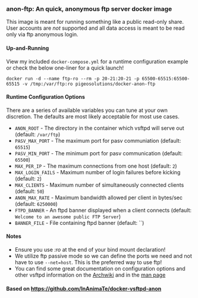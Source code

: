 ### anon-ftp: An quick, anonymous ftp server docker image

This image is meant for running something like a public read-only share. User accounts are *not* supported and all data access is meant to be read only via ftp anonymous login.

#### Up-and-Running

View my included `docker-compose.yml` for a runtime configuration example or check the below one-liner for a quick launch!

```
docker run -d --name ftp-ro --rm -p 20-21:20-21 -p 65500-65515:65500-65515 -v /tmp:/var/ftp:ro pigeosolutions/docker-anon-ftp
```

#### Runtime Configuration Options

There are a series of available variables you can tune at your own discretion. The defaults are most likely acceptable for most use cases.

* `ANON_ROOT` - The directory in the container which vsftpd will serve out (default: `/var/ftp`)
* `PASV_MAX_PORT` - The maximum port for pasv communiation (default: `65515`)
* `PASV_MIN_PORT` - The minimum port for pasv communication (default: `65500`)
* `MAX_PER_IP` - The maximum connections from one host (default: `2`)
* `MAX_LOGIN_FAILS` - Maximum number of login failures before kicking (default: `2`)
* `MAX_CLIENTS` - Maximum number of simultaneously connected clients (default: `50`)
* `ANON_MAX_RATE` - Maximum bandwidth allowed per client in bytes/sec (default: `6250000`)
* `FTPD_BANNER` - An ftpd banner displayed when a client connects (default: `Welcome to an awesome public FTP Server`)
* `BANNER_FILE` - File containing ftpd banner (default: ``)

#### Notes

* Ensure you use *:ro* at the end of your bind mount declaration!
* We utilize ftp passive mode so we can define the ports we need and not have to use `--net=host`. This is the preferred way to use ftp!
* You can find some great documentation on configuration options and other vsftpd information on the [Archwiki](https://wiki.archlinux.org/index.php/Very_Secure_FTP_Daemon) and in the [man page](https://security.appspot.com/vsftpd/vsftpd_conf.html)

#### Based on https://github.com/InAnimaTe/docker-vsftpd-anon
